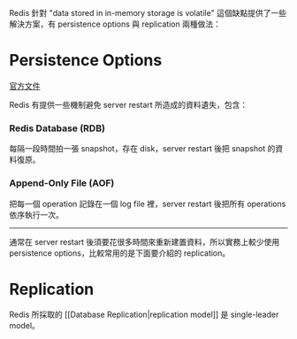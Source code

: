 Redis 針對 "data stored in in-memory storage is volatile" 這個缺點提供了一些解決方案，有 persistence options 與 replication 兩種做法：

# Persistence Options

[官方文件](https://redis.io/docs/management/persistence/)

Redis 有提供一些機制避免 server restart 所造成的資料遺失，包含：

### Redis Database (RDB)

每隔一段時間拍一張 snapshot，存在 disk，server restart 後把 snapshot 的資料復原。

### Append-Only File (AOF)

把每一個 operation 記錄在一個 log file 裡，server restart 後把所有 operations 依序執行一次。

---

通常在 server restart 後須要花很多時間來重新建置資料，所以實務上較少使用 persistence options，比較常用的是下面要介紹的 replication。
# Replication

Redis 所採取的 [[Database Replication|replication model]] 是 single-leader model。
